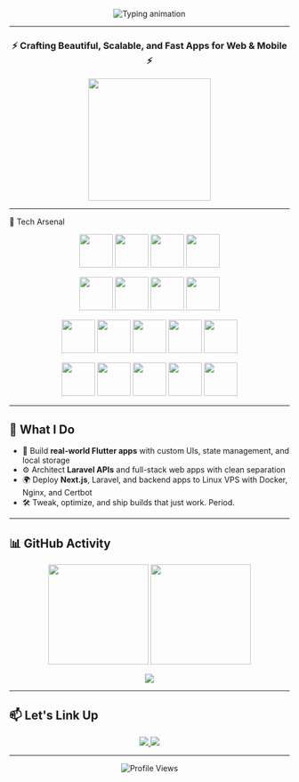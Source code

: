 <!-- Header Typing Animation -->
<p align="center">
  <img src="https://readme-typing-svg.demolab.com?font=Fira+Code&size=24&duration=3000&pause=1200&center=true&vCenter=true&multiline=true&width=700&height=100&lines=Hey%2C+I'm+YASSINE IDLHAJ+%F0%9F%91%8B;Full-stack+Web+%2B+Mobile+Developer;Flutter%2C+Laravel%2C+Next.js%2C+Linux+%2B+DevOps;I+deploy+on+VPS+like+it's+nothing" alt="Typing animation" />
</p>

---

<h3 align="center">⚡ Crafting Beautiful, Scalable, and Fast Apps for Web & Mobile ⚡</h3>

<p align="center">
  <img src="https://media.giphy.com/media/qgQUggAC3Pfv687qPC/giphy.gif" width="220" />
</p>

---

🚀 Tech Arsenal

<p align="center"> <!-- Mobile --> <img src="https://cdn.jsdelivr.net/gh/devicons/devicon/icons/flutter/flutter-original.svg" height="60" /> <img src="https://cdn.jsdelivr.net/gh/devicons/devicon/icons/dart/dart-original.svg" height="60" /> <img src="https://cdn.jsdelivr.net/gh/devicons/devicon/icons/kotlin/kotlin-original.svg" height="60" /> <img src="https://cdn.jsdelivr.net/gh/devicons/devicon/icons/java/java-original.svg" height="60" /> </p> <p align="center"> <!-- Web --> <img src="https://cdn.jsdelivr.net/gh/devicons/devicon/icons/laravel/laravel-plain.svg" height="60" /> <img src="https://cdn.jsdelivr.net/gh/devicons/devicon/icons/nextjs/nextjs-original.svg" height="60" /> <img src="https://cdn.jsdelivr.net/gh/devicons/devicon/icons/angularjs/angularjs-original.svg" height="60" /> <img src="https://cdn.jsdelivr.net/gh/devicons/devicon/icons/spring/spring-original.svg" height="60" /> </p> <p align="center"> <!-- Databases --> <img src="https://cdn.jsdelivr.net/gh/devicons/devicon/icons/mysql/mysql-original.svg" height="60" /> <img src="https://cdn.jsdelivr.net/gh/devicons/devicon/icons/postgresql/postgresql-original.svg" height="60" /> <img src="https://cdn.jsdelivr.net/gh/devicons/devicon/icons/sqlite/sqlite-original.svg" height="60" /> <img src="https://cdn.jsdelivr.net/gh/devicons/devicon/icons/oracle/oracle-original.svg" height="60" /> <img src="https://cdn.jsdelivr.net/gh/devicons/devicon/icons/firebase/firebase-plain.svg" height="60" /> </p> <p align="center"> <!-- DevOps / Tools --> <img src="https://cdn.jsdelivr.net/gh/devicons/devicon/icons/fedora/fedora-original.svg" height="60" /> <img src="https://cdn.jsdelivr.net/gh/devicons/devicon/icons/docker/docker-original.svg" height="60" /> <img src="https://cdn.jsdelivr.net/gh/devicons/devicon/icons/linux/linux-original.svg" height="60" /> <img src="https://cdn.jsdelivr.net/gh/devicons/devicon/icons/git/git-original.svg" height="60" /> <img src="https://cdn.jsdelivr.net/gh/devicons/devicon/icons/bash/bash-original.svg" height="60" /> </p>


---

## 🧩 What I Do
- 🧠 Build **real-world Flutter apps** with custom UIs, state management, and local storage
- ⚙️ Architect **Laravel APIs** and full-stack web apps with clean separation
- 🌍 Deploy **Next.js**, Laravel, and backend apps to Linux VPS with Docker, Nginx, and Certbot
- 🛠️ Tweak, optimize, and ship builds that just work. Period.

---

## 📊 GitHub Activity

<p align="center">
  <img src="https://github-readme-stats.vercel.app/api?username=YOUR_USERNAME&theme=radical&show_icons=true&hide_border=true&count_private=true" height="180" />
  <img src="https://github-readme-streak-stats.herokuapp.com?user=YOUR_USERNAME&theme=radical&hide_border=true" height="180"/>
</p>

<p align="center">
  <img src="https://github-readme-stats.vercel.app/api/top-langs/?username=YOUR_USERNAME&layout=compact&theme=radical&hide_border=true"/>
</p>

---

## 📫 Let's Link Up

<p align="center">
  <a href="https://linkedin.com/in/YOUR_LINKEDIN">
    <img src="https://img.shields.io/badge/LinkedIn-%230077B5?style=for-the-badge&logo=linkedin&logoColor=white" />
  </a>
  <a href="mailto:your.email@example.com">
    <img src="https://img.shields.io/badge/Gmail-D14836?style=for-the-badge&logo=gmail&logoColor=white" />
  </a>
</p>

---

<p align="center">
  <img src="https://komarev.com/ghpvc/?username=YOUR_USERNAME&style=flat-square&color=green" alt="Profile Views" />
</p>
